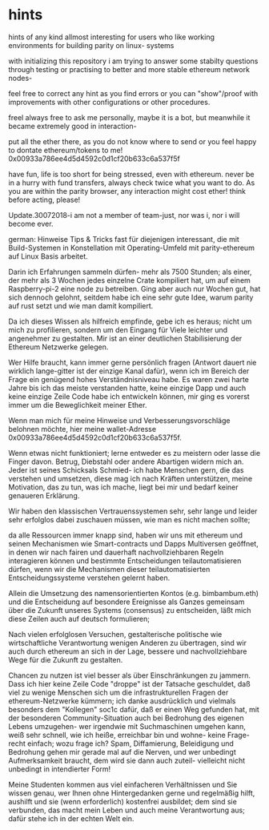 # hints
hints of any kind allmost interesting for users who like working environments for building parity on linux- systems

with initializing this repository i am trying to answer some stabilty questions through testing
or practising to better and more stable ethereum network nodes-

feel free to correct any hint as you find errors or you can "show"/proof with improvements with other configurations or
other procedures.

freel always free to ask me personally, maybe it is a bot, but meanwhile it became extremely good in interaction-

put all the ether there, as you do not know where to send or you feel happy to dontate ethereum/tokens to me!
0x00933a786ee4d5d4592c0d1cf20b633c6a537f5f

have fun, life is too short for being stressed, even with ethereum.
never be in a hurry with fund transfers, always check twice what you want to do.
As you are within the parity browser, any interaction might cost ether!
think before acting, please!

Update.30072018-i am not a member of team-just, nor was i, nor i will become ever.

german:
Hinweise
Tips & Tricks fast für diejenigen interessant, 
die mit Build-Systemen in Konstellation mit Operating-Umfeld mit parity-ethereum auf Linux Basis arbeitet.

Darin ich Erfahrungen sammeln dürfen- mehr als 7500 Stunden; als einer, der mehr als 3 Wochen jedes einzelne Crate kompiliert hat, um auf einem Raspberry-pi-2 eine node zu betreiben. Ging aber auch nur Wochen gut, hat sich dennoch gelohnt, seitdem habe ich eine sehr gute Idee, warum parity auf rust setzt und wie man damit kompiliert.

Da ich dieses Wissen als hilfreich empfinde, gebe ich es heraus;
nicht um mich zu profilieren, sondern um den Eingang für Viele leichter und angenehmer zu gestalten.
Mir ist an einer deutlichen Stabilisierung der Ethereum Netzwerke gelegen.

Wer Hilfe braucht, kann immer gerne persönlich fragen (Antwort dauert nie wirklich lange-gitter ist der einzige Kanal dafür), 
wenn ich im Bereich der Frage  ein genügend hohes Verständnisniveau habe. Es waren zwei harte Jahre bis ich das meiste verstanden hatte, keine einzige Dapp und auch keine einzige Zeile Code habe ich entwickeln können,
mir ging es vorerst immer um die Beweglichkeit meiner Ether.

Wenn man mich für meine Hinweise und Verbesserungsvorschläge belohnen möchte, 
hier meine wallet-Adresse 0x00933a786ee4d5d4592c0d1cf20b633c6a537f5f.

Wenn etwas nicht funktioniert; lerne entweder es zu meistern oder lasse die Finger davon.
Betrug, Diebstahl oder andere Abartigen widern mich an.
Jeder ist seines Schicksals Schmied- 
ich habe Menschen gern, die das verstehen und umsetzen, diese mag ich nach Kräften unterstützen,
meine Motivation, das zu tun, was ich mache, liegt bei mir und bedarf keiner genaueren Erklärung.

Wir haben den klassischen Vertrauenssystemen sehr, sehr lange und leider sehr erfolglos dabei zuschauen müssen,
wie man es nicht machen sollte; 

da alle Ressourcen immer knapp sind, haben wir uns mit ethereum und seinen Mechanismen wie Smart-contracts und Dapps Multiversen geöffnet, 
in denen wir nach fairen und dauerhaft nachvollziehbaren Regeln interagieren können 
und bestimmte Entscheidungen teilautomatisieren dürfen, wenn wir die Mechanismen dieser teilautomatisierten Entscheidungssysteme verstehen gelernt haben.

Allein die Umsetzung des namensorientierten Kontos (e.g. bimbambum.eth) und die Entscheidung auf besondere Ereignisse als Ganzes gemeinsam über die Zukunft unseres Systems (consensus) zu entscheiden, läßt mich diese Zeilen auch auf deutsch formulieren;

Nach vielen erfolglosen Versuchen, gestalterische politische wie wirtschaftliche Verantwortung wenigen Anderen zu übertragen, sind wir auch durch ethereum an sich in der Lage, bessere und nachvollziehbare Wege für die Zukunft zu gestalten. 

Chancen zu nutzen ist viel besser als über Einschränkungen zu jammern.
Dass ich hier keine Zeile Code "droppe" ist der Tatsache geschuldet, daß viel zu wenige Menschen sich 
um die infrastrukturellen Fragen der ethereum-Netzwerke kümmern;
ich danke ausdrücklich und vielmals besonders dem "Kollegen" soc1c dafür, daß er einen Weg gefunden hat,
mit der besonderen Community-Situation auch bei Bedrohung des eigenen Lebens umzugehen-
wer irgendwie mit Suchmaschinen umgehen kann, weiß sehr schnell, wie ich heiße, erreichbar bin und wohne-
keine Frage- recht einfach; wozu frage ich? Spam, Diffamierung, Beleidigung und Bedrohung gehen mir gerade mal auf die Nerven,
und wer unbedingt Aufmerksamkeit braucht, dem wird sie dann auch zuteil- vielleicht nicht unbedingt in intendierter Form!

Meine Studenten kommen aus viel einfacheren Verhältnissen und Sie wissen genau, 
wer Ihnen ohne Hintergedanken gerne und regelmäßig hilft, aushilft und sie (wenn erforderlich) kostenfrei ausbildet; 
dem sind sie verbunden, das macht mein Leben und auch meine Verantwortung aus;
dafür stehe ich in der echten Welt ein.

